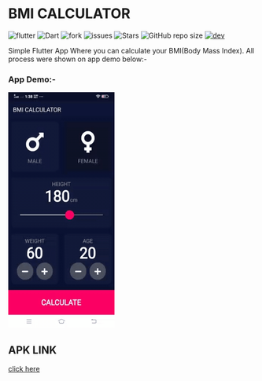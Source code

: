 # BMI CALCULATOR

![flutter](https://img.shields.io/badge/Flutter-Framework-green?logo=flutter)
![Dart](https://img.shields.io/badge/Dart-Language-blue?logo=dart)
![fork](https://img.shields.io/github/forks/surrajj20/BMI--Calculator-App) 
![issues](https://img.shields.io/github/issues/surrajj20/BMI--Calculator-App)
![Stars](https://img.shields.io/github/stars/surrajj20/BMI--Calculator-App)
![GitHub repo size](https://img.shields.io/github/repo-size/ssurrajj20/BMI--Calculator-App)
[![dev](https://img.shields.io/badge/developed%20by%20-suraj%20sah-blue)](https://surrajj20.github.io/Portfolio-of-SURAJ-SAH/)

Simple Flutter App Where you can calculate your BMI(Body Mass Index). All process were shown on app demo below:-

### App Demo:-
![App Demo](images/app-demo.gif)


## APK LINK
[click here](https://drive.google.com/file/d/177pyGLq_n-rCInX0JCpjeQrKfuOUsbnv/view?usp=sharing)
